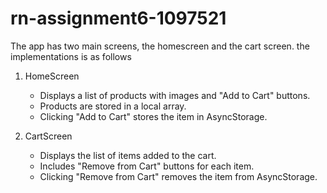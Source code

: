 # rn-assignment6-1097521


The app has two main screens, the homescreen and the cart screen. the implementations is as follows

1. HomeScreen
   - Displays a list of products with images and "Add to Cart" buttons.
   - Products are stored in a local array.
   - Clicking "Add to Cart" stores the item in AsyncStorage.

2. CartScreen
   - Displays the list of items added to the cart.
   - Includes "Remove from Cart" buttons for each item.
   - Clicking "Remove from Cart" removes the item from AsyncStorage.

